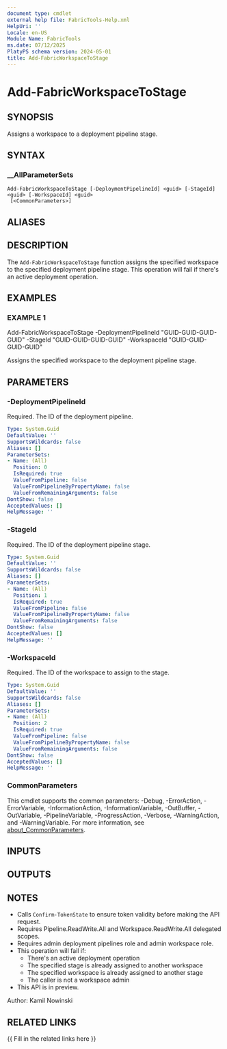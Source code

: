 ```yaml
---
document type: cmdlet
external help file: FabricTools-Help.xml
HelpUri: ''
Locale: en-US
Module Name: FabricTools
ms.date: 07/12/2025
PlatyPS schema version: 2024-05-01
title: Add-FabricWorkspaceToStage
---
```


# Add-FabricWorkspaceToStage

## SYNOPSIS

Assigns a workspace to a deployment pipeline stage.

## SYNTAX

### __AllParameterSets

```
Add-FabricWorkspaceToStage [-DeploymentPipelineId] <guid> [-StageId] <guid> [-WorkspaceId] <guid>
 [<CommonParameters>]
```

## ALIASES

## DESCRIPTION

The `Add-FabricWorkspaceToStage` function assigns the specified workspace to the specified deployment pipeline stage.
This operation will fail if there's an active deployment operation.

## EXAMPLES

### EXAMPLE 1

Add-FabricWorkspaceToStage -DeploymentPipelineId "GUID-GUID-GUID-GUID" -StageId "GUID-GUID-GUID-GUID" -WorkspaceId "GUID-GUID-GUID-GUID"

Assigns the specified workspace to the deployment pipeline stage.

## PARAMETERS

### -DeploymentPipelineId

Required.
The ID of the deployment pipeline.

```yaml
Type: System.Guid
DefaultValue: ''
SupportsWildcards: false
Aliases: []
ParameterSets:
- Name: (All)
  Position: 0
  IsRequired: true
  ValueFromPipeline: false
  ValueFromPipelineByPropertyName: false
  ValueFromRemainingArguments: false
DontShow: false
AcceptedValues: []
HelpMessage: ''
```

### -StageId

Required.
The ID of the deployment pipeline stage.

```yaml
Type: System.Guid
DefaultValue: ''
SupportsWildcards: false
Aliases: []
ParameterSets:
- Name: (All)
  Position: 1
  IsRequired: true
  ValueFromPipeline: false
  ValueFromPipelineByPropertyName: false
  ValueFromRemainingArguments: false
DontShow: false
AcceptedValues: []
HelpMessage: ''
```

### -WorkspaceId

Required.
The ID of the workspace to assign to the stage.

```yaml
Type: System.Guid
DefaultValue: ''
SupportsWildcards: false
Aliases: []
ParameterSets:
- Name: (All)
  Position: 2
  IsRequired: true
  ValueFromPipeline: false
  ValueFromPipelineByPropertyName: false
  ValueFromRemainingArguments: false
DontShow: false
AcceptedValues: []
HelpMessage: ''
```

### CommonParameters

This cmdlet supports the common parameters: -Debug, -ErrorAction, -ErrorVariable,
-InformationAction, -InformationVariable, -OutBuffer, -OutVariable, -PipelineVariable,
-ProgressAction, -Verbose, -WarningAction, and -WarningVariable. For more information, see
[about_CommonParameters](https://go.microsoft.com/fwlink/?LinkID=113216).

## INPUTS

## OUTPUTS

## NOTES

- Calls `Confirm-TokenState` to ensure token validity before making the API request.
- Requires Pipeline.ReadWrite.All and Workspace.ReadWrite.All delegated scopes.
- Requires admin deployment pipelines role and admin workspace role.
- This operation will fail if:
  * There's an active deployment operation
  * The specified stage is already assigned to another workspace
  * The specified workspace is already assigned to another stage
  * The caller is not a workspace admin
- This API is in preview.

Author: Kamil Nowinski

## RELATED LINKS

{{ Fill in the related links here }}


